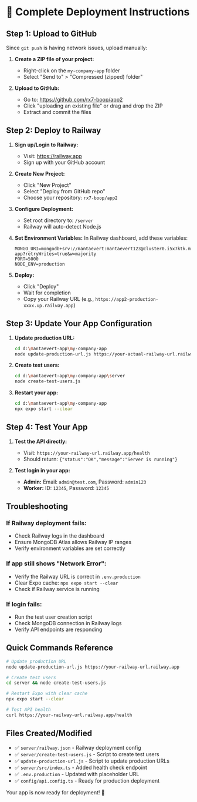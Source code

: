 # 🚀 Complete Deployment Instructions

## Step 1: Upload to GitHub

Since `git push` is having network issues, upload manually:

1. **Create a ZIP file of your project:**
   - Right-click on the `my-company-app` folder
   - Select "Send to" > "Compressed (zipped) folder"

2. **Upload to GitHub:**
   - Go to: https://github.com/rx7-boop/app2
   - Click "uploading an existing file" or drag and drop the ZIP
   - Extract and commit the files

## Step 2: Deploy to Railway

1. **Sign up/Login to Railway:**
   - Visit: https://railway.app
   - Sign up with your GitHub account

2. **Create New Project:**
   - Click "New Project"
   - Select "Deploy from GitHub repo"
   - Choose your repository: `rx7-boop/app2`

3. **Configure Deployment:**
   - Set root directory to: `/server`
   - Railway will auto-detect Node.js

4. **Set Environment Variables:**
   In Railway dashboard, add these variables:
   ```
   MONGO_URI=mongodb+srv://mantaevert:mantaevert123@cluster0.i5x7ktk.mongodb.net/mantaevert-app?retryWrites=true&w=majority
   PORT=5000
   NODE_ENV=production
   ```

5. **Deploy:**
   - Click "Deploy"
   - Wait for completion
   - Copy your Railway URL (e.g., `https://app2-production-xxxx.up.railway.app`)

## Step 3: Update Your App Configuration

1. **Update production URL:**
   ```bash
   cd d:\mantaevert-app\my-company-app
   node update-production-url.js https://your-actual-railway-url.railway.app
   ```

2. **Create test users:**
   ```bash
   cd d:\mantaevert-app\my-company-app\server
   node create-test-users.js
   ```

3. **Restart your app:**
   ```bash
   cd d:\mantaevert-app\my-company-app
   npx expo start --clear
   ```

## Step 4: Test Your App

1. **Test the API directly:**
   - Visit: `https://your-railway-url.railway.app/health`
   - Should return: `{"status":"OK","message":"Server is running"}`

2. **Test login in your app:**
   - **Admin:** Email: `admin@test.com`, Password: `admin123`
   - **Worker:** ID: `12345`, Password: `12345`

## Troubleshooting

### If Railway deployment fails:
- Check Railway logs in the dashboard
- Ensure MongoDB Atlas allows Railway IP ranges
- Verify environment variables are set correctly

### If app still shows "Network Error":
- Verify the Railway URL is correct in `.env.production`
- Clear Expo cache: `npx expo start --clear`
- Check if Railway service is running

### If login fails:
- Run the test user creation script
- Check MongoDB connection in Railway logs
- Verify API endpoints are responding

## Quick Commands Reference

```bash
# Update production URL
node update-production-url.js https://your-railway-url.railway.app

# Create test users
cd server && node create-test-users.js

# Restart Expo with clear cache
npx expo start --clear

# Test API health
curl https://your-railway-url.railway.app/health
```

## Files Created/Modified

- ✅ `server/railway.json` - Railway deployment config
- ✅ `server/create-test-users.js` - Script to create test users
- ✅ `update-production-url.js` - Script to update production URLs
- ✅ `server/src/index.ts` - Added health check endpoint
- ✅ `.env.production` - Updated with placeholder URL
- ✅ `config/api.config.ts` - Ready for production deployment

Your app is now ready for deployment! 🎉
